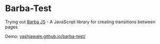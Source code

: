 # Barba-Test
Trying out [Barba JS](https://barba.js.org/) - A JavaScript library for creating transitions between pages

Demo: [yashjawale.github.io/barba-test/](https://yashjawale.github.io/Barba-Test/)
